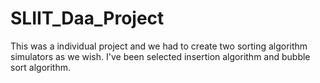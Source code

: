 # SLIIT_Daa_Project
This was a individual project and we had to create two sorting algorithm simulators as we wish. 
I've been selected insertion algorithm and bubble sort algorithm.
